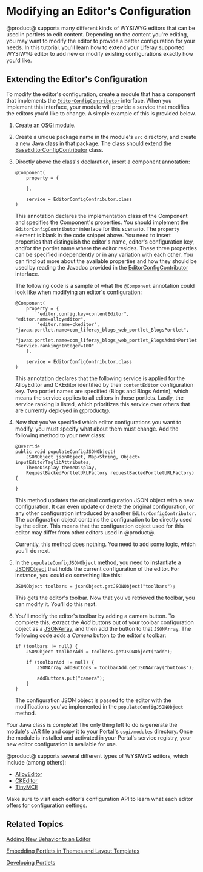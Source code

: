 # Modifying an Editor's Configuration [](id=modifying-an-editors-configuration)

@product@ supports many different kinds of WYSIWYG editors that can be used in
portlets to edit content. Depending on the content you're editing, you may want
to modify the editor to provide a better configuration for your needs. In this
tutorial, you'll learn how to extend your Liferay supported WYSIWYG editor to
add new or modify existing configurations exactly how you'd like.

## Extending the Editor's Configuration [](id=extending-the-editors-configuration)

To modify the editor's configuration, create a module that has a component that
implements the
[`EditorConfigContributor`](@platform-ref@/7.0-latest/javadocs/portal-kernel/com/liferay/portal/kernel/editor/configuration/EditorConfigContributor.html)
interface. When you implement this interface, your module will provide a service
that modifies the editors you'd like to change. A simple example of this is
provided below.

1.  [Create an OSGi module](/develop/tutorials/-/knowledge_base/7-0/starting-module-development#creating-a-module).

2.  Create a unique package name in the module's `src` directory, and create a
    new Java class in that package. The class should extend the
    [BaseEditorConfigContributor](@platform-ref@/7.0-latest/javadocs/portal-kernel/com/liferay/portal/kernel/editor/configuration/BaseEditorConfigContributor.html)
    class.

3.  Directly above the class's declaration, insert a component annotation:

        @Component(
            property = {

            },

            service = EditorConfigContributor.class
        )

    This annotation declares the implementation class of the Component and
    specifies the Component's properties. You should implement the
    `EditorConfigContributor` interface for this scenario. The `property`
    element is blank in the code snippet above. You need to insert properties
    that distinguish the editor's name, editor's configuration key, and/or the
    portlet name where the editor resides. These three properties can be
    specified independently or in any variation with each other. You can find
    out more about the available properties and how they should be used by
    reading the Javadoc provided in the
    [EditorConfigContributor](@platform-ref@/7.0-latest/javadocs/portal-kernel/com/liferay/portal/kernel/editor/configuration/EditorConfigContributor.html)
    interface.

    The following code is a sample of what the `@Component` annotation could
    look like when modifying an editor's configuration:

        @Component(
            property = {
                "editor.config.key=contentEditor", "editor.name=alloyeditor",
                "editor.name=ckeditor", "javax.portlet.name=com_liferay_blogs_web_portlet_BlogsPortlet",
                "javax.portlet.name=com_liferay_blogs_web_portlet_BlogsAdminPortlet", "service.ranking:Integer=100"
            },
			
            service = EditorConfigContributor.class
        )

    This annotation declares that the following service is applied for the
    AlloyEditor and CKEditor identified by their `contentEditor` configuration
    key. Two portlet names are specified (Blogs and Blogs Admin), which means
    the service applies to all editors in those portlets. Lastly, the service
    ranking is listed, which prioritizes this service over others that are
    currently deployed in @product@.

4.  Now that you've specified which editor configurations you want to modify,
    you must specify what about them must change. Add the following method to
    your new class:

        @Override
        public void populateConfigJSONObject(
            JSONObject jsonObject, Map<String, Object> inputEditorTaglibAttributes,
            ThemeDisplay themeDisplay,
            RequestBackedPortletURLFactory requestBackedPortletURLFactory) {

        }

    This method updates the original configuration JSON object with a new
    configuration. It can even update or delete the original configuration, or
    any other configuration introduced by another `EditorConfigContributor`.
    The configuration object contains the configuration to be directly used by
    the editor. This means that the configuration object used for this editor
    may differ from other editors used in @product@.
    
    Currently, this method does nothing. You need to add some logic, which
    you'll do next.

5.  In the `populateConfigJSONObject` method, you need to instantiate a
    [JSONObject](@platform-ref@/7.0-latest/javadocs/portal-kernel/com/liferay/portal/kernel/json/JSONObject.html)
    that holds the current configuration of the editor. For instance, you could
    do something like this:

        JSONObject toolbars = jsonObject.getJSONObject("toolbars");

    This gets the editor's toolbar. Now that you've retrieved the toolbar, you
    can modify it. You'll do this next.

6.  You'll modify the editor's toolbar by adding a camera button. To complete
    this, extract the *Add* buttons out of your toolbar configuration object as
    a
    [JSONArray](@platform-ref@/7.0-latest/javadocs/portal-kernel/com/liferay/portal/kernel/json/JSONArray.html),
    and then add the button to that `JSONArray`. The following code adds a
    *Camera* button to the editor's toolbar:

        if (toolbars != null) {
            JSONObject toolbarAdd = toolbars.getJSONObject("add");

            if (toolbarAdd != null) {
                JSONArray addButtons = toolbarAdd.getJSONArray("buttons");

                addButtons.put("camera");
            }
        }

    The configuration JSON object is passed to the editor with the modifications
    you've implemented in the `populateConfigJSONObject` method.

Your Java class is complete! The only thing left to do is generate the module's
JAR file and copy it to your Portal's `osgi/modules` directory. Once the module
is installed and activated in your Portal's service registry, your new editor
configuration is available for use.

@product@ supports several different types of WYSIWYG editors, which include
(among others):

- [AlloyEditor](http://alloyeditor.com/api/)
- [CKEditor](http://docs.ckeditor.com/#!/api/CKEDITOR.config)
- [TinyMCE](http://www.tinymce.com/wiki.php/Configuration)

Make sure to visit each editor's configuration API to learn what each editor
offers for configuration settings.

## Related Topics [](id=related-topics)

[Adding New Behavior to an Editor](/develop/tutorials/-/knowledge_base/7-0/adding-new-behavior-to-an-editor)

[Embedding Portlets in Themes and Layout Templates](/develop/tutorials/-/knowledge_base/7-0/embedding-portlets-in-themes-and-layout-templates)

[Developing Portlets](/develop/tutorials/-/knowledge_base/7-0/portlets)
